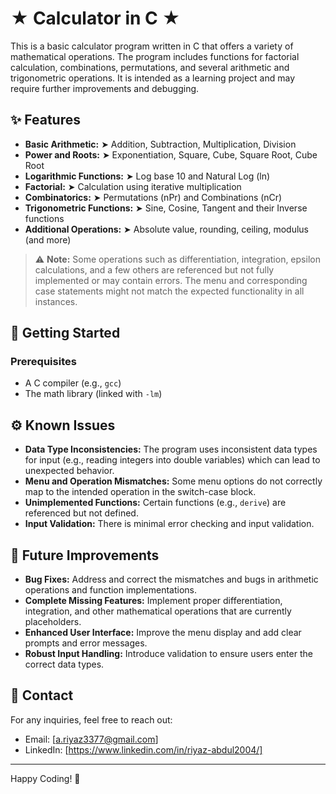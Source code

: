 # ★ Calculator in C ★

This is a basic calculator program written in C that offers a variety of mathematical operations. The program includes functions for factorial calculation, combinations, permutations, and several arithmetic and trigonometric operations. It is intended as a learning project and may require further improvements and debugging.

## ✨ Features

- **Basic Arithmetic:** ➤ Addition, Subtraction, Multiplication, Division
- **Power and Roots:** ➤ Exponentiation, Square, Cube, Square Root, Cube Root
- **Logarithmic Functions:** ➤ Log base 10 and Natural Log (ln)
- **Factorial:** ➤ Calculation using iterative multiplication
- **Combinatorics:** ➤ Permutations (nPr) and Combinations (nCr)
- **Trigonometric Functions:** ➤ Sine, Cosine, Tangent and their Inverse functions
- **Additional Operations:** ➤ Absolute value, rounding, ceiling, modulus (and more)

> ⚠ **Note:** Some operations such as differentiation, integration, epsilon calculations, and a few others are referenced but not fully implemented or may contain errors. The menu and corresponding case statements might not match the expected functionality in all instances.

## 🚀 Getting Started

### Prerequisites

- A C compiler (e.g., `gcc`)
- The math library (linked with `-lm`)

## ⚙ Known Issues

- **Data Type Inconsistencies:** The program uses inconsistent data types for input (e.g., reading integers into double variables) which can lead to unexpected behavior.
- **Menu and Operation Mismatches:** Some menu options do not correctly map to the intended operation in the switch-case block.
- **Unimplemented Functions:** Certain functions (e.g., `derive`) are referenced but not defined.
- **Input Validation:** There is minimal error checking and input validation.

## 🔮 Future Improvements

- **Bug Fixes:** Address and correct the mismatches and bugs in arithmetic operations and function implementations.
- **Complete Missing Features:** Implement proper differentiation, integration, and other mathematical operations that are currently placeholders.
- **Enhanced User Interface:** Improve the menu display and add clear prompts and error messages.
- **Robust Input Handling:** Introduce validation to ensure users enter the correct data types.



## 📧 Contact
For any inquiries, feel free to reach out:
- Email: [a.riyaz3377@gmail.com]
- LinkedIn: [https://www.linkedin.com/in/riyaz-abdul2004/]

---

Happy Coding! 🚀

